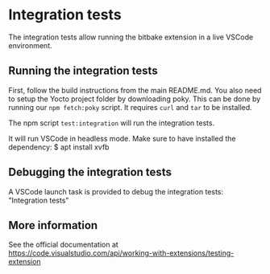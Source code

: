 # Integration tests

The integration tests allow running the bitbake extension in a live VSCode
environment.

## Running the integration tests

First, follow the build instructions from the main README.md.
You also need to setup the Yocto project folder by downloading poky.
This can be done by running our `npm fetch:poky` script. It requires `curl` and
`tar` to be installed.

The npm script `test:integration` will run the integration tests.

It will run VSCode in headless mode. Make sure to have installed the dependency:
 $ apt install xvfb

## Debugging the integration tests

A VSCode launch task is provided to debug the integration tests: "Integration tests"

## More information

See the official documentation at https://code.visualstudio.com/api/working-with-extensions/testing-extension
